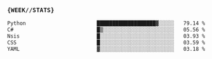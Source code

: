 ### `{WEEK//STATS}` 
<!--START_SECTION:waka-->

```txt
Python                       ███████████████████▓░░░░░   79.14 %
C#                           █▒░░░░░░░░░░░░░░░░░░░░░░░   05.56 %
Nsis                         █░░░░░░░░░░░░░░░░░░░░░░░░   03.93 %
CSS                          █░░░░░░░░░░░░░░░░░░░░░░░░   03.59 %
YAML                         ▓░░░░░░░░░░░░░░░░░░░░░░░░   03.18 %
```

<!--END_SECTION:waka-->
